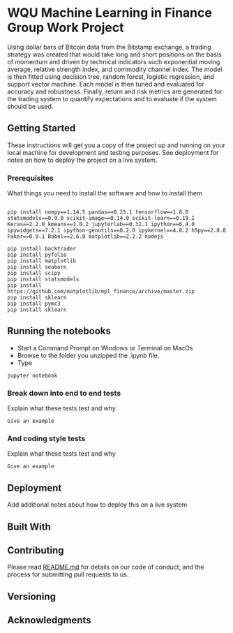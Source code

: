 # WQU Machine Learning in Finance Group Work Project

Using dollar bars of Bitcoin data from the Bitstamp exchange, a trading strategy was created that would take long and short positions on the basis of momentum and driven by technical indicators such exponential moving average, relative strength index, and commodity channel index.  The model is then fitted using decision tree, random forest, logistic regression, and support vector machine.  Each model is then tuned and evaluated for accuracy and robustness.  Finally, return and risk metrics are generated for the trading system to quantify expectations and to evaluate if the system should be used. 

## Getting Started

These instructions will get you a copy of the project up and running on your local machine for development and testing purposes. See deployment for notes on how to deploy the project on a live system.

### Prerequisites

What things you need to install the software and how to install them
```

pip install numpy==1.14.5 pandas==0.23.1 tensorflow==1.8.0 statsmodels==0.9.0 scikit-image==0.14.0 scikit-learn==0.19.1 Keras==2.2.0 kmeans==1.0.2 jupyterlab==0.32.1 ipython==6.4.0 ipywidgets==7.2.1 ipython-genutils==0.2.0 ipykernel==4.8.2 h5py==2.8.0 Faker==0.9.1 Babel==2.6.0 matplotlib==2.2.2 nodejs

pip install backtrader
pip install pyfolio
pip install matplotlib
pip install seaborn
pip install scipy
pip install statsmodels
pip install https://github.com/matplotlib/mpl_finance/archive/master.zip
pip install sklearn
pip install pymc3
pip install sklearn
```


## Running the notebooks

- Start a Command Prompt on Windows or Terminal on MacOs
- Browse to the folder you unzipped the .ipynb file.
- Type 
```
jupyter notebook
```

### Break down into end to end tests

Explain what these tests test and why

```
Give an example
```

### And coding style tests

Explain what these tests test and why

```
Give an example
```

## Deployment

Add additional notes about how to deploy this on a live system

## Built With


## Contributing

Please read [README.md](https://github.com/WQU-ML-GroupProject) for details on our code of conduct, and the process for submitting pull requests to us.

## Versioning


## Acknowledgments


